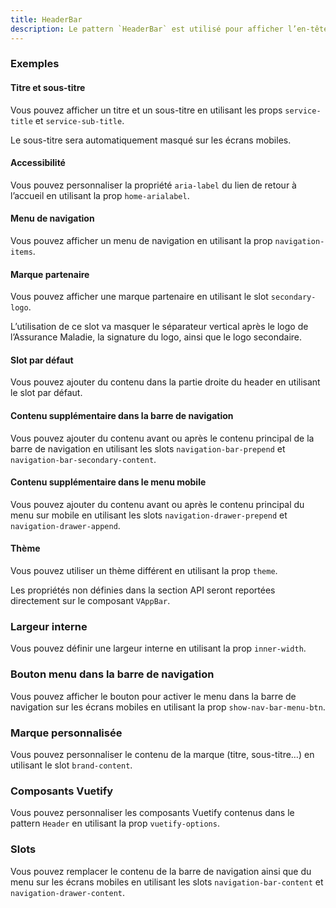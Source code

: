 ```yaml
---
title: HeaderBar
description: Le pattern `HeaderBar` est utilisé pour afficher l’en-tête d’une page ainsi qu’une barre de navigation.
---
```


<doc-tabs>

<doc-tab-item label="Utilisation">
<doc-usage name="header-bar"></doc-usage>

### Exemples

#### Titre et sous-titre

Vous pouvez afficher un titre et un sous-titre en utilisant les props `service-title` et `service-sub-title`.

<doc-alert type="info">
Le sous-titre sera automatiquement masqué sur les écrans mobiles.
</doc-alert>

<doc-example file="header-bar/title-sub-title"></doc-example>

#### Accessibilité

Vous pouvez personnaliser la propriété `aria-label` du lien de retour à l’accueil en utilisant la prop `home-arialabel`.

<doc-example file="header-bar/ally"></doc-example>

#### Menu de navigation

Vous pouvez afficher un menu de navigation en utilisant la prop `navigation-items`.

<doc-example file="header-bar/navigation-bar"></doc-example>

#### Marque partenaire

Vous pouvez afficher une marque partenaire en utilisant le slot `secondary-logo`.

<doc-alert type="info">
L’utilisation de ce slot va masquer le séparateur vertical après le logo de l’Assurance Maladie, la signature du logo, ainsi que le logo secondaire.
</doc-alert>

<doc-example file="header-bar/secondary-logo-slot"></doc-example>

#### Slot par défaut

Vous pouvez ajouter du contenu dans la partie droite du header en utilisant le slot par défaut.

<doc-example file="header-bar/default-slot"></doc-example>

#### Contenu supplémentaire dans la barre de navigation

Vous pouvez ajouter du contenu avant ou après le contenu principal de la barre de navigation en utilisant les slots `navigation-bar-prepend` et `navigation-bar-secondary-content`.

<doc-example file="header-bar/navigation-bar-slots"></doc-example>

#### Contenu supplémentaire dans le menu mobile

Vous pouvez ajouter du contenu avant ou après le contenu principal du menu sur mobile en utilisant les slots `navigation-drawer-prepend` et `navigation-drawer-append`.

<doc-example file="header-bar/drawer-slots"></doc-example>

#### Thème

Vous pouvez utiliser un thème différent en utilisant la prop `theme`.

<doc-example file="header-bar/themes"></doc-example>

</doc-tab-item>

<doc-tab-item label="API">

<doc-alert type="info">

Les propriétés non définies dans la section API seront reportées directement sur le composant `VAppBar`.

</doc-alert>

<doc-api name="header-bar"></doc-api>
</doc-tab-item>

<doc-tab-item label="Personnalisation">

### Largeur interne

Vous pouvez définir une largeur interne en utilisant la prop `inner-width`.

<doc-example file="header-bar/inner-width"></doc-example>

### Bouton menu dans la barre de navigation

Vous pouvez afficher le bouton pour activer le menu dans la barre de navigation sur les écrans mobiles en utilisant la prop `show-nav-bar-menu-btn`.

<doc-example file="header-bar/nav-bar-menu-btn"></doc-example>

### Marque personnalisée

Vous pouvez personnaliser le contenu de la marque (titre, sous-titre…) en utilisant le slot `brand-content`.

<doc-example file="header-bar/brand-content"></doc-example>

### Composants Vuetify

Vous pouvez personnaliser les composants Vuetify contenus dans le pattern `Header` en utilisant la prop `vuetify-options`.

<doc-example file="header-bar/options"></doc-example>

### Slots

Vous pouvez remplacer le contenu de la barre de navigation ainsi que du menu sur les écrans mobiles en utilisant les slots `navigation-bar-content` et `navigation-drawer-content`.

<doc-example file="header-bar/slots"></doc-example>

</doc-tab-item>

</doc-tabs>
